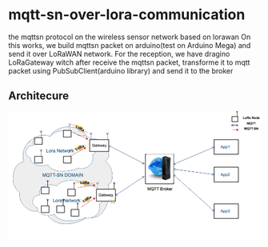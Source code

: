 # mqtt-sn-over-lora-communication
the mqttsn protocol on the wireless sensor network based on lorawan On this works, we build mqttsn packet on arduino(test on Arduino Mega) and send it over LoRaWAN network. For the reception, we have dragino LoRaGateway witch after receive the mqttsn packet, transforme it to mqtt packet using PubSubClient(arduino library) and send it to the broker

## Architecure
![Achitecure](archi.png)
